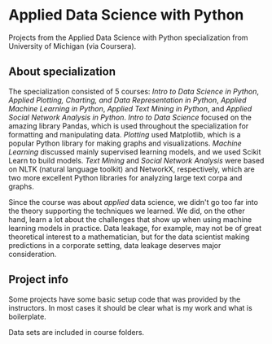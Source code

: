 # Applied Data Science with Python

Projects from the Applied Data Science with Python specialization from University of Michigan (via Coursera).

## About specialization

The specialization consisted of 5 courses: *Intro to Data Science in Python*, *Applied Plotting, Charting, and Data Representation in Python*,
*Applied Machine Learning in Python*, *Applied Text Mining in Python*, and *Applied Social Network Analysis in Python*.
*Intro to Data Science* focused on the amazing library Pandas, which is used throughout the specialization for formatting and 
manipulating data. *Plotting* used Matplotlib, which is a popular Python library for making graphs and visualizations. *Machine Learning* 
discussed mainly supervised learning models, and we used Scikit Learn to build models. *Text Mining* and *Social Network Analysis* 
were based on NLTK (natural language toolkit) and NetworkX, respectively, which are two more excellent Python libraries for analyzing 
large text corpa and graphs.

Since the course was about *applied* data science, we didn't go too far into the theory supporting the techniques we learned. We did, on the other hand, learn a lot about the challenges that show up when using machine learning models in practice. Data leakage, for example, may not be of great theoretical interest to a mathematician, but for the data scientist making predictions in a corporate setting, data leakage deserves major consideration.

## Project info

Some projects have some basic setup code that was provided by the instructors. In most cases it should be clear what is my work and what is boilerplate.

Data sets are included in course folders.
